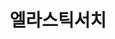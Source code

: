 ---
title: "엘라스틱서치"
layout: category
permalink: /categories/elasticsearch/
author_profile: true
taxonomy: Elasticsearch
sidebar:
  nav: "categories"
---